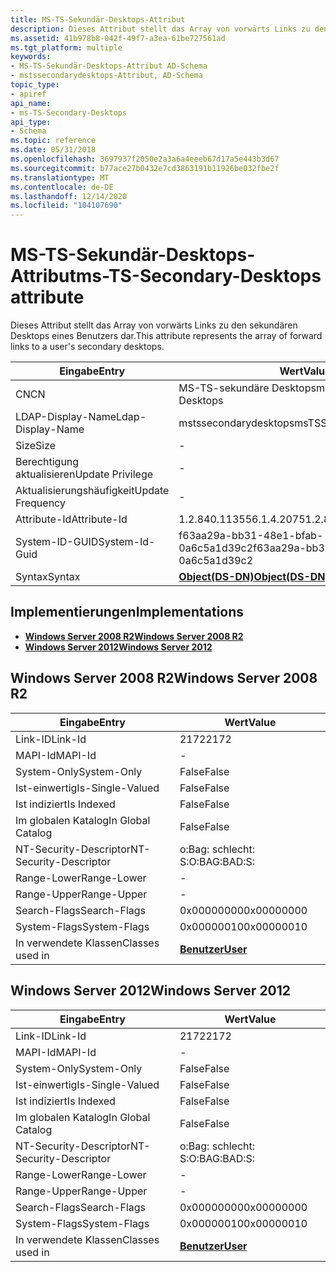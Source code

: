 ```yaml
---
title: MS-TS-Sekundär-Desktops-Attribut
description: Dieses Attribut stellt das Array von vorwärts Links zu den sekundären Desktops eines Benutzers dar.
ms.assetid: 41b978b8-042f-49f7-a3ea-61be727561ad
ms.tgt_platform: multiple
keywords:
- MS-TS-Sekundär-Desktops-Attribut AD-Schema
- mstssecondarydesktops-Attribut, AD-Schema
topic_type:
- apiref
api_name:
- ms-TS-Secondary-Desktops
api_type:
- Schema
ms.topic: reference
ms.date: 05/31/2018
ms.openlocfilehash: 3697937f2050e2a3a6a4eeeb67d17a5e443b3d67
ms.sourcegitcommit: b77ace27b0432e7cd3863191b11926be032fbe2f
ms.translationtype: MT
ms.contentlocale: de-DE
ms.lasthandoff: 12/14/2020
ms.locfileid: "104107690"
---
```

# <a name="ms-ts-secondary-desktops-attribute"></a><span data-ttu-id="c40cc-105">MS-TS-Sekundär-Desktops-Attribut</span><span class="sxs-lookup"><span data-stu-id="c40cc-105">ms-TS-Secondary-Desktops attribute</span></span>

<span data-ttu-id="c40cc-106">Dieses Attribut stellt das Array von vorwärts Links zu den sekundären Desktops eines Benutzers dar.</span><span class="sxs-lookup"><span data-stu-id="c40cc-106">This attribute represents the array of forward links to a user's secondary desktops.</span></span>



| <span data-ttu-id="c40cc-107">Eingabe</span><span class="sxs-lookup"><span data-stu-id="c40cc-107">Entry</span></span> | <span data-ttu-id="c40cc-108">Wert</span><span class="sxs-lookup"><span data-stu-id="c40cc-108">Value</span></span> |
|-------------------|-----------------------------------------|
| <span data-ttu-id="c40cc-109">CN</span><span class="sxs-lookup"><span data-stu-id="c40cc-109">CN</span></span>                | <span data-ttu-id="c40cc-110">MS-TS-sekundäre Desktops</span><span class="sxs-lookup"><span data-stu-id="c40cc-110">ms-TS-Secondary-Desktops</span></span>                |
| <span data-ttu-id="c40cc-111">LDAP-Display-Name</span><span class="sxs-lookup"><span data-stu-id="c40cc-111">Ldap-Display-Name</span></span> | <span data-ttu-id="c40cc-112">mstssecondarydesktops</span><span class="sxs-lookup"><span data-stu-id="c40cc-112">msTSSecondaryDesktops</span></span>                   |
| <span data-ttu-id="c40cc-113">Size</span><span class="sxs-lookup"><span data-stu-id="c40cc-113">Size</span></span>              | \-                                      |
| <span data-ttu-id="c40cc-114">Berechtigung aktualisieren</span><span class="sxs-lookup"><span data-stu-id="c40cc-114">Update Privilege</span></span>  | \-                                      |
| <span data-ttu-id="c40cc-115">Aktualisierungshäufigkeit</span><span class="sxs-lookup"><span data-stu-id="c40cc-115">Update Frequency</span></span>  | \-                                      |
| <span data-ttu-id="c40cc-116">Attribute-Id</span><span class="sxs-lookup"><span data-stu-id="c40cc-116">Attribute-Id</span></span>      | <span data-ttu-id="c40cc-117">1.2.840.113556.1.4.2075</span><span class="sxs-lookup"><span data-stu-id="c40cc-117">1.2.840.113556.1.4.2075</span></span>                 |
| <span data-ttu-id="c40cc-118">System-ID-GUID</span><span class="sxs-lookup"><span data-stu-id="c40cc-118">System-Id-Guid</span></span>    | <span data-ttu-id="c40cc-119">f63aa29a-bb31-48e1-bfab-0a6c5a1d39c2</span><span class="sxs-lookup"><span data-stu-id="c40cc-119">f63aa29a-bb31-48e1-bfab-0a6c5a1d39c2</span></span>    |
| <span data-ttu-id="c40cc-120">Syntax</span><span class="sxs-lookup"><span data-stu-id="c40cc-120">Syntax</span></span>            | [<span data-ttu-id="c40cc-121">**Object(DS-DN)**</span><span class="sxs-lookup"><span data-stu-id="c40cc-121">**Object(DS-DN)**</span></span>](s-object-ds-dn.md) |



## <a name="implementations"></a><span data-ttu-id="c40cc-122">Implementierungen</span><span class="sxs-lookup"><span data-stu-id="c40cc-122">Implementations</span></span>

-   [<span data-ttu-id="c40cc-123">**Windows Server 2008 R2**</span><span class="sxs-lookup"><span data-stu-id="c40cc-123">**Windows Server 2008 R2**</span></span>](#windows-server-2008-r2)
-   [<span data-ttu-id="c40cc-124">**Windows Server 2012**</span><span class="sxs-lookup"><span data-stu-id="c40cc-124">**Windows Server 2012**</span></span>](#windows-server-2012)

## <a name="windows-server-2008-r2"></a><span data-ttu-id="c40cc-125">Windows Server 2008 R2</span><span class="sxs-lookup"><span data-stu-id="c40cc-125">Windows Server 2008 R2</span></span>



| <span data-ttu-id="c40cc-126">Eingabe</span><span class="sxs-lookup"><span data-stu-id="c40cc-126">Entry</span></span> | <span data-ttu-id="c40cc-127">Wert</span><span class="sxs-lookup"><span data-stu-id="c40cc-127">Value</span></span> |
|------------------------|-----------------------------------|
| <span data-ttu-id="c40cc-128">Link-ID</span><span class="sxs-lookup"><span data-stu-id="c40cc-128">Link-Id</span></span>                | <span data-ttu-id="c40cc-129">2172</span><span class="sxs-lookup"><span data-stu-id="c40cc-129">2172</span></span>                              |
| <span data-ttu-id="c40cc-130">MAPI-Id</span><span class="sxs-lookup"><span data-stu-id="c40cc-130">MAPI-Id</span></span>                | \-                                |
| <span data-ttu-id="c40cc-131">System-Only</span><span class="sxs-lookup"><span data-stu-id="c40cc-131">System-Only</span></span>            | <span data-ttu-id="c40cc-132">False</span><span class="sxs-lookup"><span data-stu-id="c40cc-132">False</span></span>                             |
| <span data-ttu-id="c40cc-133">Ist-einwertig</span><span class="sxs-lookup"><span data-stu-id="c40cc-133">Is-Single-Valued</span></span>       | <span data-ttu-id="c40cc-134">False</span><span class="sxs-lookup"><span data-stu-id="c40cc-134">False</span></span>                             |
| <span data-ttu-id="c40cc-135">Ist indiziert</span><span class="sxs-lookup"><span data-stu-id="c40cc-135">Is Indexed</span></span>             | <span data-ttu-id="c40cc-136">False</span><span class="sxs-lookup"><span data-stu-id="c40cc-136">False</span></span>                             |
| <span data-ttu-id="c40cc-137">Im globalen Katalog</span><span class="sxs-lookup"><span data-stu-id="c40cc-137">In Global Catalog</span></span>      | <span data-ttu-id="c40cc-138">False</span><span class="sxs-lookup"><span data-stu-id="c40cc-138">False</span></span>                             |
| <span data-ttu-id="c40cc-139">NT-Security-Descriptor</span><span class="sxs-lookup"><span data-stu-id="c40cc-139">NT-Security-Descriptor</span></span> | <span data-ttu-id="c40cc-140">o:Bag: schlecht: S:</span><span class="sxs-lookup"><span data-stu-id="c40cc-140">O:BAG:BAD:S:</span></span>                      |
| <span data-ttu-id="c40cc-141">Range-Lower</span><span class="sxs-lookup"><span data-stu-id="c40cc-141">Range-Lower</span></span>            | \-                                |
| <span data-ttu-id="c40cc-142">Range-Upper</span><span class="sxs-lookup"><span data-stu-id="c40cc-142">Range-Upper</span></span>            | \-                                |
| <span data-ttu-id="c40cc-143">Search-Flags</span><span class="sxs-lookup"><span data-stu-id="c40cc-143">Search-Flags</span></span>           | <span data-ttu-id="c40cc-144">0x00000000</span><span class="sxs-lookup"><span data-stu-id="c40cc-144">0x00000000</span></span>                        |
| <span data-ttu-id="c40cc-145">System-Flags</span><span class="sxs-lookup"><span data-stu-id="c40cc-145">System-Flags</span></span>           | <span data-ttu-id="c40cc-146">0x00000010</span><span class="sxs-lookup"><span data-stu-id="c40cc-146">0x00000010</span></span>                        |
| <span data-ttu-id="c40cc-147">In verwendete Klassen</span><span class="sxs-lookup"><span data-stu-id="c40cc-147">Classes used in</span></span>        | [<span data-ttu-id="c40cc-148">**Benutzer**</span><span class="sxs-lookup"><span data-stu-id="c40cc-148">**User**</span></span>](c-user.md)<br/> |



## <a name="windows-server-2012"></a><span data-ttu-id="c40cc-149">Windows Server 2012</span><span class="sxs-lookup"><span data-stu-id="c40cc-149">Windows Server 2012</span></span>



| <span data-ttu-id="c40cc-150">Eingabe</span><span class="sxs-lookup"><span data-stu-id="c40cc-150">Entry</span></span> | <span data-ttu-id="c40cc-151">Wert</span><span class="sxs-lookup"><span data-stu-id="c40cc-151">Value</span></span> |
|------------------------|-----------------------------------|
| <span data-ttu-id="c40cc-152">Link-ID</span><span class="sxs-lookup"><span data-stu-id="c40cc-152">Link-Id</span></span>                | <span data-ttu-id="c40cc-153">2172</span><span class="sxs-lookup"><span data-stu-id="c40cc-153">2172</span></span>                              |
| <span data-ttu-id="c40cc-154">MAPI-Id</span><span class="sxs-lookup"><span data-stu-id="c40cc-154">MAPI-Id</span></span>                | \-                                |
| <span data-ttu-id="c40cc-155">System-Only</span><span class="sxs-lookup"><span data-stu-id="c40cc-155">System-Only</span></span>            | <span data-ttu-id="c40cc-156">False</span><span class="sxs-lookup"><span data-stu-id="c40cc-156">False</span></span>                             |
| <span data-ttu-id="c40cc-157">Ist-einwertig</span><span class="sxs-lookup"><span data-stu-id="c40cc-157">Is-Single-Valued</span></span>       | <span data-ttu-id="c40cc-158">False</span><span class="sxs-lookup"><span data-stu-id="c40cc-158">False</span></span>                             |
| <span data-ttu-id="c40cc-159">Ist indiziert</span><span class="sxs-lookup"><span data-stu-id="c40cc-159">Is Indexed</span></span>             | <span data-ttu-id="c40cc-160">False</span><span class="sxs-lookup"><span data-stu-id="c40cc-160">False</span></span>                             |
| <span data-ttu-id="c40cc-161">Im globalen Katalog</span><span class="sxs-lookup"><span data-stu-id="c40cc-161">In Global Catalog</span></span>      | <span data-ttu-id="c40cc-162">False</span><span class="sxs-lookup"><span data-stu-id="c40cc-162">False</span></span>                             |
| <span data-ttu-id="c40cc-163">NT-Security-Descriptor</span><span class="sxs-lookup"><span data-stu-id="c40cc-163">NT-Security-Descriptor</span></span> | <span data-ttu-id="c40cc-164">o:Bag: schlecht: S:</span><span class="sxs-lookup"><span data-stu-id="c40cc-164">O:BAG:BAD:S:</span></span>                      |
| <span data-ttu-id="c40cc-165">Range-Lower</span><span class="sxs-lookup"><span data-stu-id="c40cc-165">Range-Lower</span></span>            | \-                                |
| <span data-ttu-id="c40cc-166">Range-Upper</span><span class="sxs-lookup"><span data-stu-id="c40cc-166">Range-Upper</span></span>            | \-                                |
| <span data-ttu-id="c40cc-167">Search-Flags</span><span class="sxs-lookup"><span data-stu-id="c40cc-167">Search-Flags</span></span>           | <span data-ttu-id="c40cc-168">0x00000000</span><span class="sxs-lookup"><span data-stu-id="c40cc-168">0x00000000</span></span>                        |
| <span data-ttu-id="c40cc-169">System-Flags</span><span class="sxs-lookup"><span data-stu-id="c40cc-169">System-Flags</span></span>           | <span data-ttu-id="c40cc-170">0x00000010</span><span class="sxs-lookup"><span data-stu-id="c40cc-170">0x00000010</span></span>                        |
| <span data-ttu-id="c40cc-171">In verwendete Klassen</span><span class="sxs-lookup"><span data-stu-id="c40cc-171">Classes used in</span></span>        | [<span data-ttu-id="c40cc-172">**Benutzer**</span><span class="sxs-lookup"><span data-stu-id="c40cc-172">**User**</span></span>](c-user.md)<br/> |



 

 





